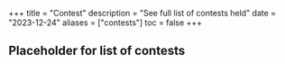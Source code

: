 +++
title = "Contest"
description = "See full list of contests held"
date = "2023-12-24"
aliases = ["contests"]
toc = false
+++
## Placeholder for list of contests